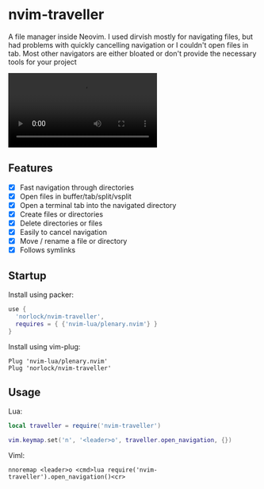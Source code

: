 # nvim-traveller
A file manager inside Neovim. I used dirvish mostly for navigating files, but
had problems with quickly cancelling navigation or I couldn't open files in tab. Most other navigators are either bloated or don't provide the necessary tools for your project

![Preview](https://github.com/norlock/nvim-traveller/showcase.mkv)

## Features
- [x] Fast navigation through directories
- [x] Open files in buffer/tab/split/vsplit
- [x] Open a terminal tab into the navigated directory 
- [x] Create files or directories
- [x] Delete directories or files
- [x] Easily to cancel navigation
- [x] Move / rename a file or directory
- [x] Follows symlinks

## Startup

Install using packer:
```lua
use {
  'norlock/nvim-traveller',
  requires = { {'nvim-lua/plenary.nvim'} }
}
```

Install using vim-plug:
```viml
Plug 'nvim-lua/plenary.nvim'
Plug 'norlock/nvim-traveller'
```

## Usage

Lua:
```lua
local traveller = require('nvim-traveller')

vim.keymap.set('n', '<leader>o', traveller.open_navigation, {})
```

Viml:
```viml
nnoremap <leader>o <cmd>lua require('nvim-traveller').open_navigation()<cr>
```

